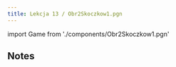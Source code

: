 ```yaml
---
title: Lekcja 13 / Obr2Skoczkow1.pgn
---
```


import Game from './components/Obr2Skoczkow1.pgn'

## Notes

<Game/>
